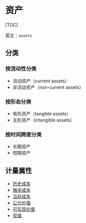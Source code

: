 # 资产

[TOC]

英文：`assets`

## 分类

### 按流动性分类

* 流动资产（current assets）
* 非流动资产（non-current assets）

### 按形态分类

* 有形资产（tangible assets）
* 无形资产（intangible assets）

### 按时间跨度分类

* 长期资产
* 短期资产

## 计量属性

* [历史成本](mweblib://16178696808490)
* [摊余成本](mweblib://16178696808537)
* [当前成本](mweblib://16178696808369)
* [公允价值](mweblib://16178696808416)
* [可实现价值](mweblib://16178696808455)
* [现值](mweblib://16178696808572)


